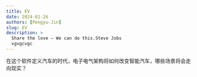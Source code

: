 ```yaml
---
title: EV
date: 2024-01-26
authors: [Pengyu-Jin]
slug: EV
description: >
  Share the love – We can do this.Steve Jobs
  vgvgcvgc
---
```


在这个软件定义汽车的时代，电子电气架构将如何改变智能汽车，哪些场景将会走向现实？